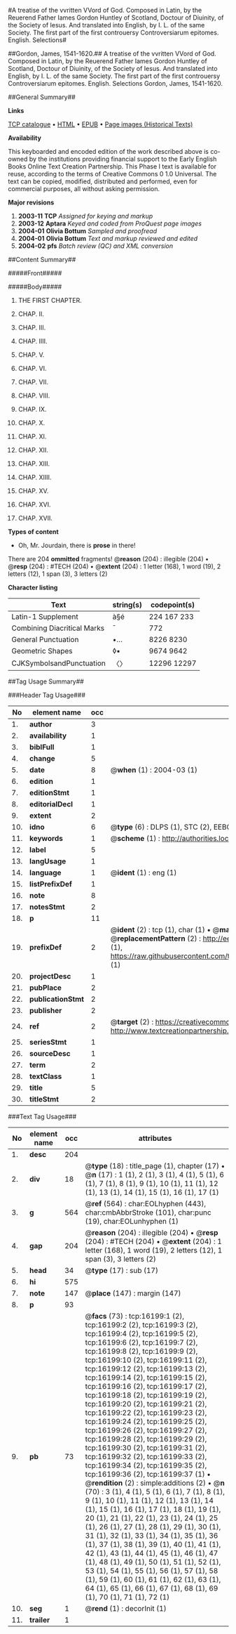 #A treatise of the vvritten VVord of God. Composed in Latin, by the Reuerend Father Iames Gordon Huntley of Scotland, Doctour of Diuinity, of the Society of Iesus. And translated into English, by I. L. of the same Society. The first part of the first controuersy Controversiarum epitomes. English. Selections#

##Gordon, James, 1541-1620.##
A treatise of the vvritten VVord of God. Composed in Latin, by the Reuerend Father Iames Gordon Huntley of Scotland, Doctour of Diuinity, of the Society of Iesus. And translated into English, by I. L. of the same Society. The first part of the first controuersy
Controversiarum epitomes. English. Selections
Gordon, James, 1541-1620.

##General Summary##

**Links**

[TCP catalogue](http://www.ota.ox.ac.uk/tcp/)  • 
[HTML](http://tei.it.ox.ac.uk/tcp/Texts-HTML/free/A03/A03881.html)  • 
[EPUB](http://tei.it.ox.ac.uk/tcp/Texts-EPUB/free/A03/A03881.epub) • 
[Page images (Historical Texts)](https://data.historicaltexts.jisc.ac.uk/view?pubId=eebo-99850955e&pageId=eebo-99850955e-16199-1)

**Availability**

This keyboarded and encoded edition of the
	       work described above is co-owned by the institutions
	       providing financial support to the Early English Books
	       Online Text Creation Partnership. This Phase I text is
	       available for reuse, according to the terms of Creative
	       Commons 0 1.0 Universal. The text can be copied,
	       modified, distributed and performed, even for
	       commercial purposes, all without asking permission.

**Major revisions**

1. __2003-11__ __TCP__ *Assigned for keying and markup*
1. __2003-12__ __Aptara__ *Keyed and coded from ProQuest page images*
1. __2004-01__ __Olivia Bottum__ *Sampled and proofread*
1. __2004-01__ __Olivia Bottum__ *Text and markup reviewed and edited*
1. __2004-02__ __pfs__ *Batch review (QC) and XML conversion*

##Content Summary##

#####Front#####

#####Body#####

1. THE
FIRST CHAPTER.

1. CHAP. II.

1. CHAP. III.

1. CHAP. IIII.

1. CHAP. V.

1. CHAP. VI.

1. CHAP. VII.

1. CHAP. VIII.

1. CHAP. IX.

1. CHAP. X.

1. CHAP. XI.

1. CHAP. XII.

1. CHAP. XIII.

1. CHAP. XIIII.

1. CHAP. XV.

1. CHAP. XVI.

1. CHAP. XVII.

**Types of content**

  * Oh, Mr. Jourdain, there is **prose** in there!

There are 204 **ommitted** fragments! 
 @__reason__ (204) : illegible (204)  •  @__resp__ (204) : #TECH (204)  •  @__extent__ (204) : 1 letter (168), 1 word (19), 2 letters (12), 1 span (3), 3 letters (2)

**Character listing**


|Text|string(s)|codepoint(s)|
|---|---|---|
|Latin-1 Supplement|à§é|224 167 233|
|Combining             Diacritical Marks|̄|772|
|General Punctuation|•…|8226 8230|
|Geometric Shapes|◊▪|9674 9642|
|CJKSymbolsandPunctuation|〈〉|12296 12297|

##Tag Usage Summary##

###Header Tag Usage###

|No|element name|occ|attributes|
|---|---|---|---|
|1.|__author__|3||
|2.|__availability__|1||
|3.|__biblFull__|1||
|4.|__change__|5||
|5.|__date__|8| @__when__ (1) : 2004-03 (1)|
|6.|__edition__|1||
|7.|__editionStmt__|1||
|8.|__editorialDecl__|1||
|9.|__extent__|2||
|10.|__idno__|6| @__type__ (6) : DLPS (1), STC (2), EEBO-CITATION (1), PROQUEST (1), VID (1)|
|11.|__keywords__|1| @__scheme__ (1) : http://authorities.loc.gov/ (1)|
|12.|__label__|5||
|13.|__langUsage__|1||
|14.|__language__|1| @__ident__ (1) : eng (1)|
|15.|__listPrefixDef__|1||
|16.|__note__|8||
|17.|__notesStmt__|2||
|18.|__p__|11||
|19.|__prefixDef__|2| @__ident__ (2) : tcp (1), char (1)  •  @__matchPattern__ (2) : ([0-9\-]+):([0-9IVX]+) (1), (.+) (1)  •  @__replacementPattern__ (2) : http://eebo.chadwyck.com/downloadtiff?vid=$1&page=$2 (1), https://raw.githubusercontent.com/textcreationpartnership/Texts/master/tcpchars.xml#$1 (1)|
|20.|__projectDesc__|1||
|21.|__pubPlace__|2||
|22.|__publicationStmt__|2||
|23.|__publisher__|2||
|24.|__ref__|2| @__target__ (2) : https://creativecommons.org/publicdomain/zero/1.0/ (1), http://www.textcreationpartnership.org/docs/. (1)|
|25.|__seriesStmt__|1||
|26.|__sourceDesc__|1||
|27.|__term__|2||
|28.|__textClass__|1||
|29.|__title__|5||
|30.|__titleStmt__|2||


###Text Tag Usage###

|No|element name|occ|attributes|
|---|---|---|---|
|1.|__desc__|204||
|2.|__div__|18| @__type__ (18) : title_page (1), chapter (17)  •  @__n__ (17) : 1 (1), 2 (1), 3 (1), 4 (1), 5 (1), 6 (1), 7 (1), 8 (1), 9 (1), 10 (1), 11 (1), 12 (1), 13 (1), 14 (1), 15 (1), 16 (1), 17 (1)|
|3.|__g__|564| @__ref__ (564) : char:EOLhyphen (443), char:cmbAbbrStroke (101), char:punc (19), char:EOLunhyphen (1)|
|4.|__gap__|204| @__reason__ (204) : illegible (204)  •  @__resp__ (204) : #TECH (204)  •  @__extent__ (204) : 1 letter (168), 1 word (19), 2 letters (12), 1 span (3), 3 letters (2)|
|5.|__head__|34| @__type__ (17) : sub (17)|
|6.|__hi__|575||
|7.|__note__|147| @__place__ (147) : margin (147)|
|8.|__p__|93||
|9.|__pb__|73| @__facs__ (73) : tcp:16199:1 (2), tcp:16199:2 (2), tcp:16199:3 (2), tcp:16199:4 (2), tcp:16199:5 (2), tcp:16199:6 (2), tcp:16199:7 (2), tcp:16199:8 (2), tcp:16199:9 (2), tcp:16199:10 (2), tcp:16199:11 (2), tcp:16199:12 (2), tcp:16199:13 (2), tcp:16199:14 (2), tcp:16199:15 (2), tcp:16199:16 (2), tcp:16199:17 (2), tcp:16199:18 (2), tcp:16199:19 (2), tcp:16199:20 (2), tcp:16199:21 (2), tcp:16199:22 (2), tcp:16199:23 (2), tcp:16199:24 (2), tcp:16199:25 (2), tcp:16199:26 (2), tcp:16199:27 (2), tcp:16199:28 (2), tcp:16199:29 (2), tcp:16199:30 (2), tcp:16199:31 (2), tcp:16199:32 (2), tcp:16199:33 (2), tcp:16199:34 (2), tcp:16199:35 (2), tcp:16199:36 (2), tcp:16199:37 (1)  •  @__rendition__ (2) : simple:additions (2)  •  @__n__ (70) : 3 (1), 4 (1), 5 (1), 6 (1), 7 (1), 8 (1), 9 (1), 10 (1), 11 (1), 12 (1), 13 (1), 14 (1), 15 (1), 16 (1), 17 (1), 18 (1), 19 (1), 20 (1), 21 (1), 22 (1), 23 (1), 24 (1), 25 (1), 26 (1), 27 (1), 28 (1), 29 (1), 30 (1), 31 (1), 32 (1), 33 (1), 34 (1), 35 (1), 36 (1), 37 (1), 38 (1), 39 (1), 40 (1), 41 (1), 42 (1), 43 (1), 44 (1), 45 (1), 46 (1), 47 (1), 48 (1), 49 (1), 50 (1), 51 (1), 52 (1), 53 (1), 54 (1), 55 (1), 56 (1), 57 (1), 58 (1), 59 (1), 60 (1), 61 (1), 62 (1), 63 (1), 64 (1), 65 (1), 66 (1), 67 (1), 68 (1), 69 (1), 70 (1), 71 (1), 72 (1)|
|10.|__seg__|1| @__rend__ (1) : decorInit (1)|
|11.|__trailer__|1||
